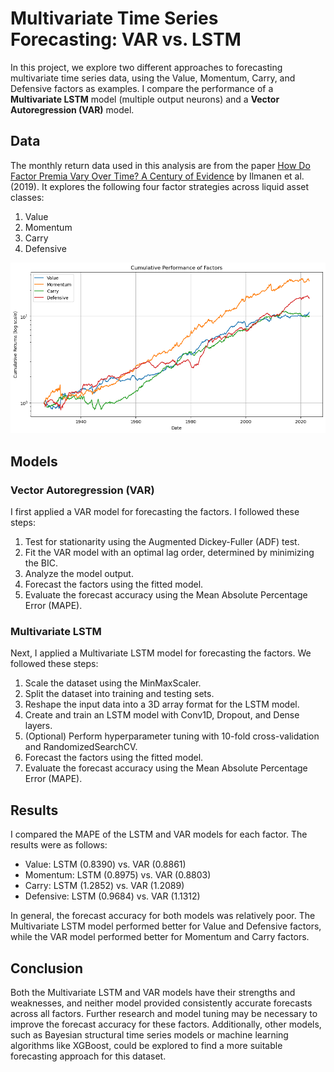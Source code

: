 # Multivariate Time Series Forecasting: VAR vs. LSTM

In this project, we explore two different approaches to forecasting multivariate time series data, using the Value, Momentum, Carry, and Defensive factors as examples. I compare the performance of a **Multivariate LSTM** model (multiple output neurons) and a **Vector Autoregression (VAR)** model.

## Data

The monthly return data used in this analysis are from the paper [How Do Factor Premia Vary Over Time? A Century of Evidence](https://papers.ssrn.com/sol3/papers.cfm?abstract_id=3400998) by Ilmanen et al. (2019). It explores the following four factor strategies across liquid asset classes:

1. Value
2. Momentum
3. Carry
4. Defensive

![Cumulative Performance of Factors](Cumulative%20Performance%20of%20Factors.png)

## Models

### Vector Autoregression (VAR)

I first applied a VAR model for forecasting the factors. I followed these steps:

1. Test for stationarity using the Augmented Dickey-Fuller (ADF) test.
2. Fit the VAR model with an optimal lag order, determined by minimizing the BIC.
3. Analyze the model output.
4. Forecast the factors using the fitted model.
5. Evaluate the forecast accuracy using the Mean Absolute Percentage Error (MAPE).

### Multivariate LSTM

Next, I applied a Multivariate LSTM model for forecasting the factors. We followed these steps:

1. Scale the dataset using the MinMaxScaler.
2. Split the dataset into training and testing sets.
3. Reshape the input data into a 3D array format for the LSTM model.
4. Create and train an LSTM model with Conv1D, Dropout, and Dense layers.
5. (Optional) Perform hyperparameter tuning with 10-fold cross-validation and RandomizedSearchCV.
6. Forecast the factors using the fitted model.
7. Evaluate the forecast accuracy using the Mean Absolute Percentage Error (MAPE).

## Results

I compared the MAPE of the LSTM and VAR models for each factor. The results were as follows:

- Value: LSTM (0.8390) vs. VAR (0.8861)
- Momentum: LSTM (0.8975) vs. VAR (0.8803)
- Carry: LSTM (1.2852) vs. VAR (1.2089)
- Defensive: LSTM (0.9684) vs. VAR (1.1312)

In general, the forecast accuracy for both models was relatively poor. The Multivariate LSTM model performed better for Value and Defensive factors, while the VAR model performed better for Momentum and Carry factors.

## Conclusion

Both the Multivariate LSTM and VAR models have their strengths and weaknesses, and neither model provided consistently accurate forecasts across all factors. Further research and model tuning may be necessary to improve the forecast accuracy for these factors. Additionally, other models, such as Bayesian structural time series models or machine learning algorithms like XGBoost, could be explored to find a more suitable forecasting approach for this dataset.
